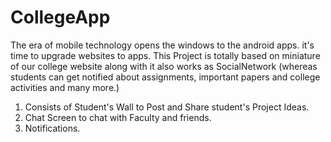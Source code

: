 # CollegeApp
The era of mobile technology opens the windows to the android apps. it's time to upgrade websites to apps. This Project is totally based on miniature of our college website along with it also works as SocialNetwork (whereas students can get notified about assignments, important papers and college activities and many more.)

1. Consists of Student's Wall to Post and Share student's Project Ideas.
2. Chat Screen to chat with Faculty and friends.
3. Notifications.
